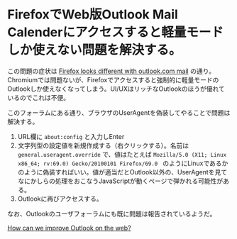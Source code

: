# FirefoxでWeb版Outlook Mail Calenderにアクセスすると軽量モードしか使えない問題を解決する。

この問題の症状は [Firefox looks different with outlook.com mail](https://forums.freebsd.org/threads/firefox-looks-different-with-outlook-com-mail.69066/) の通り。Chromiumでは問題ないが、Firefoxでアクセスすると強制的に軽量モードのOutlookしか使えなくなってしまう。UI/UXはリッチなOutlookのほうが優れているのでこれは不便。

このフォーラムにある通り、ブラウザのUserAgentを偽装してやることで問題は解決する。

1. URL欄に `about:config` と入力しEnter
2. 文字列型の設定値を新規作成する（右クリックする）。名前は `general.useragent.override` で、値はたとえば `Mozilla/5.0 (X11; Linux x86_64; rv:69.0) Gecko/20100101 Firefox/69.0 ` のようにLinuxであるかのように偽装すればいい。値が適当だとOutlook以外の、UserAgentを見てなにかしらの処理をおこなうJavaScriptが動くページで弾かれる可能性がある。
3. Outlookに再びアクセスする。

なお、Outlookのユーザフォーラムにも既に問題は報告されているようだ。

[How can we improve Outlook on the web?](https://outlook.uservoice.com/forums/907141/suggestions/36851050)
